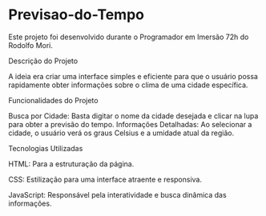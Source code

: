 # Previsao-do-Tempo
Este projeto foi desenvolvido durante o Programador em Imersão 72h do Rodolfo Mori.

Descrição do Projeto

A ideia era criar uma interface simples e eficiente para que o usuário possa rapidamente obter informações sobre o clima de uma cidade específica.

Funcionalidades do Projeto

Busca por Cidade: Basta digitar o nome da cidade desejada e clicar na lupa para obter a previsão do tempo.
Informações Detalhadas: Ao selecionar a cidade, o usuário verá os graus Celsius e a umidade atual da região.

Tecnologias Utilizadas

HTML: Para a estruturação da página.

CSS: Estilização para uma interface atraente e responsiva.

JavaScript: Responsável pela interatividade e busca dinâmica das informações.
